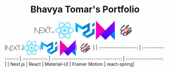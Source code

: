 <h1 align="center">Bhavya Tomar's Portfolio</h1>

<div align="center">
	<img align="center" src="/public/assets/icons/nextjs.svg" alt="srv_1030" width="60px" />
	<img align="center" src="/public/assets/icons/react.png" alt="srv_1030" width="60" />
	<img align="center" src="/public/assets/icons/materialui.svg" alt="srv_1030" width="60" />
	<img align="center" src="/public/assets/icons/framer.png" alt="srv_1030" width="60" />
	<img align="center" src="/public/assets/icons/react-spring.svg" alt="srv_1030" width="60" />
</div>
<!-- | 	<img align="center" src="/public/assets/icons/nextjs.svg" alt="srv_1030" width="60" />  
|  <img align="center" src="/public/assets/icons/react.png" alt="srv_1030" width="60" /> 
|  <img align="center" src="/public/assets/icons/materialui.svg" alt="srv_1030" width="60" />
|   	<img align="center" src="/public/assets/icons/framer.png" alt="srv_1030" width="60" />
|  <img align="center" src="/public/assets/icons/react-spring.svg" alt="srv_1030" width="60" />
 |
|---|---|---|---|---| -->
|<img align="center" src="/public/assets/icons/nextjs.svg" alt="srv_1030" width="50" />|<img align="center" src="/public/assets/icons/react.png" alt="srv_1030" width="50" />|<img align="center" src="/public/assets/icons/materialui.svg" alt="srv_1030" width="50" />| <img align="center" src="/public/assets/icons/framer.png" alt="srv_1030" width="50" />|<img align="center" src="/public/assets/icons/react-spring.svg" alt="srv_1030" width="50" />|
| :------------------: | :----------------: | :-----------: | :---------------------------------: | :-----------------: |
| Next.js  | React | Material-UI | Framer Motion       | react-spring|

<!-- # TypeScript Next.js example

This is a really simple project that shows the usage of Next.js with TypeScript.

## Deploy your own

Deploy the example using [Vercel](https://vercel.com?utm_source=github&utm_medium=readme&utm_campaign=next-example):

[![Deploy with Vercel](https://vercel.com/button)](https://vercel.com/new/git/external?repository-url=https://github.com/vercel/next.js/tree/canary/examples/with-typescript&project-name=with-typescript&repository-name=with-typescript)

## How to use it?

Execute [`create-next-app`](https://github.com/vercel/next.js/tree/canary/packages/create-next-app) with [npm](https://docs.npmjs.com/cli/init) or [Yarn](https://yarnpkg.com/lang/en/docs/cli/create/) to bootstrap the example:

```bash
npx create-next-app --example with-typescript with-typescript-app
# or
yarn create next-app --example with-typescript with-typescript-app
```

Deploy it to the cloud with [Vercel](https://vercel.com/new?utm_source=github&utm_medium=readme&utm_campaign=next-example) ([Documentation](https://nextjs.org/docs/deployment)).

## Notes

This example shows how to integrate the TypeScript type system into Next.js. Since TypeScript is supported out of the box with Next.js, all we have to do is to install TypeScript.

```
npm install --save-dev typescript
```

To enable TypeScript's features, we install the type declarations for React and Node.

```
npm install --save-dev @types/react @types/react-dom @types/node
```

When we run `next dev` the next time, Next.js will start looking for any `.ts` or `.tsx` files in our project and builds it. It even automatically creates a `tsconfig.json` file for our project with the recommended settings.

Next.js has built-in TypeScript declarations, so we'll get autocompletion for Next.js' modules straight away.

A `type-check` script is also added to `package.json`, which runs TypeScript's `tsc` CLI in `noEmit` mode to run type-checking separately. You can then include this, for example, in your `test` scripts. -->
